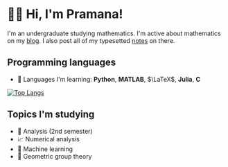 # 👋🏽 Hi, I'm Pramana!

I'm an undergraduate studying mathematics. I'm active about mathematics on my [blog](https://pr4-kp.github.io/). I also post 
all of my typesetted [notes](https://pr4-kp.github.io/notes/) on there.

## Programming languages
- 📝 Languages I'm learning: **Python**, **MATLAB**, $\LaTeX$, **Julia**, **C**

[![Top Langs](https://github-readme-stats.vercel.app/api/top-langs/?username=pr4-kp&layout=compact)](https://github.com/anuraghazra/github-readme-stats)

## Topics I'm studying

- 💢 Analysis (2nd semester)
- 📈 Numerical analysis
- 🧠 Machine learning
- 💫 Geometric group theory

<!---
PramanaSaldin/PramanaSaldin is a ✨ special ✨ repository because its `README.md` (this file) appears on your GitHub profile.
You can click the Preview link to take a look at your changes.
--->
